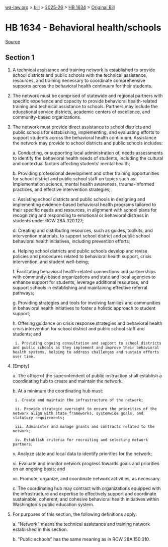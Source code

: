 [wa-law.org](/) > [bill](/bill/) > [2025-26](/bill/2025-26/) > [HB 1634](/bill/2025-26/hb/1634/) > [Original Bill](/bill/2025-26/hb/1634/1/)

# HB 1634 - Behavioral health/schools

[Source](http://lawfilesext.leg.wa.gov/biennium/2025-26/Pdf/Bills/House%20Bills/1634.pdf)

## Section 1
1. A technical assistance and training network is established to provide school districts and public schools with the technical assistance, resources, and training necessary to coordinate comprehensive supports across the behavioral health continuum for their students.

2. The network must be comprised of statewide and regional partners with specific experience and capacity to provide behavioral health-related training and technical assistance to schools. Partners may include the educational service districts, academic centers of excellence, and community-based organizations.

3. The network must provide direct assistance to school districts and public schools for establishing, implementing, and evaluating efforts to support students across the behavioral health continuum. Assistance the network may provide to school districts and public schools includes:

    a. Conducting, or supporting local administration of, needs assessments to identify the behavioral health needs of students, including the cultural and contextual factors affecting students' mental health;

    b. Providing professional development and other training opportunities for school district and public school staff on topics such as: Implementation science, mental health awareness, trauma-informed practices, and effective intervention strategies;

    c. Assisting school districts and public schools in designing and implementing evidence-based behavioral health programs tailored to their specific needs and resources, in alignment with school plans for recognizing and responding to emotional or behavioral distress in students under RCW 28A.320.127;

    d. Creating and distributing resources, such as guides, toolkits, and intervention materials, to support school district and public school behavioral health initiatives, including prevention efforts;

    e. Helping school districts and public schools develop and revise policies and procedures related to behavioral health support, crisis intervention, and student well-being;

    f. Facilitating behavioral health-related connections and partnerships with community-based organizations and state and local agencies to enhance support for students, leverage additional resources, and support schools in establishing and maintaining effective referral pathways;

    g. Providing strategies and tools for involving families and communities in behavioral health initiatives to foster a holistic approach to student support;

    h. Offering guidance on crisis response strategies and behavioral health crisis intervention for school district and public school staff and students; and

        i. Providing ongoing consultation and support to school districts and public schools as they implement and improve their behavioral health systems, helping to address challenges and sustain efforts over time.

4. [Empty]

    a. The office of the superintendent of public instruction shall establish a coordinating hub to create and maintain the network.

    b. At a minimum the coordinating hub must:

        i. Create and maintain the infrastructure of the network;

        ii. Provide strategic oversight to ensure the priorities of the network align with state frameworks, systemwide goals, and statutory requirements;

        iii. Administer and manage grants and contracts related to the network;

        iv. Establish criteria for recruiting and selecting network partners;

    v. Analyze state and local data to identify priorities for the network;

    vi. Evaluate and monitor network progress towards goals and priorities on an ongoing basis; and

    vii. Promote, organize, and coordinate network activities, as necessary.

    c. The coordinating hub may contract with organizations equipped with the infrastructure and expertise to effectively support and coordinate sustainable, coherent, and cohesive behavioral health initiatives within Washington's public education system.

5. For purposes of this section, the following definitions apply:

    a. "Network" means the technical assistance and training network established in this section.

    b. "Public schools" has the same meaning as in RCW 28A.150.010.
